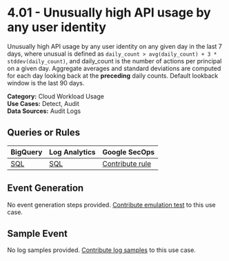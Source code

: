 # 4.01 - Unusually high API usage by any user identity
Unusually high API usage by any user identity on any given day in the last 7 days,
where unusual is defined as `daily_count > avg(daily_count) + 3 * stddev(daily_count)`,
and daily_count is the number of actions per principal on a given day.
Aggregate averages and standard deviations are computed for each day looking back at the **preceding** daily counts.
Default lookback window is the last 90 days.


**Category:** Cloud Workload Usage
</br>
**Use Cases:** Detect, Audit
</br>
**Data Sources:** Audit Logs
</br>



## Queries or Rules
BigQuery | Log Analytics | Google SecOps
--- | --- | ---
[SQL](../../backends/bigquery/sql/4_01_unusually_high_api_usage_by_user_identity.sql) | [SQL](../../backends/log_analytics/sql/4_01_unusually_high_api_usage_by_user_identity.sql) | [Contribute rule](../../CONTRIBUTING.md)

## Event Generation
No event generation steps provided. [Contribute emulation test](../../CONTRIBUTING.md) to this use case.

## Sample Event
No log samples provided. [Contribute log samples](../../CONTRIBUTING.md) to this use case.

